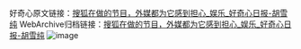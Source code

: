 好奇心原文链接：[搜狐在做的节目，外媒都为它感到担心_娱乐_好奇心日报-胡雪纯](https://www.qdaily.com/articles/7079.html)
WebArchive归档链接：[搜狐在做的节目，外媒都为它感到担心_娱乐_好奇心日报-胡雪纯](http://web.archive.org/web/20190623171713/https://www.qdaily.com/articles/7079.html)
![image](http://ww3.sinaimg.cn/large/007d5XDply1g3wbhevrh3j30u03177sa)